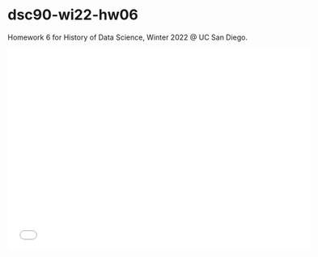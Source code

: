 # dsc90-wi22-hw06
Homework 6 for History of Data Science, Winter 2022 @ UC San Diego.

<iframe src='../snow-map.html' width=600 height=400 frameBorder=0></iframe>


